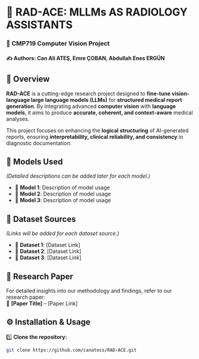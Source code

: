 # 🏥 RAD-ACE: MLLMs AS RADIOLOGY ASSISTANTS

### 📌 CMP719 Computer Vision Project  
#### ✍️ Authors: **Can Ali ATEŞ, Emre ÇOBAN, Abdullah Enes ERGÜN**  

## 🧐 Overview  
**RAD-ACE** is a cutting-edge research project designed to **fine-tune vision-language large language models (LLMs)** for **structured medical report generation**. By integrating advanced **computer vision** with **language models**, it aims to produce **accurate, coherent, and context-aware** medical analyses.  

This project focuses on enhancing the **logical structuring** of AI-generated reports, ensuring **interpretability, clinical reliability, and consistency** in diagnostic documentation.  

## 🧠 Models Used  
_(Detailed descriptions can be added later for each model.)_  
- 🔹 **Model 1**: Description of model usage  
- 🔹 **Model 2**: Description of model usage  
- 🔹 **Model 3**: Description of model usage  

## 📂 Dataset Sources  
_(Links will be added for each dataset source.)_  
- 🔗 **Dataset 1**: [Dataset Link]  
- 🔗 **Dataset 2**: [Dataset Link]  
- 🔗 **Dataset 3**: [Dataset Link]  

## 📄 Research Paper  
For detailed insights into our methodology and findings, refer to our research paper:  
📌 **[Paper Title]** – [Paper Link]  

## ⚙️ Installation & Usage  
1️⃣ **Clone the repository:**  
   ```bash
   git clone https://github.com/canatess/RAD-ACE.git
